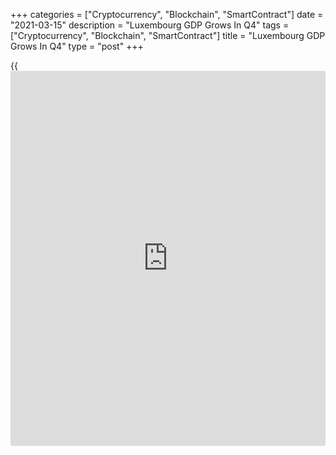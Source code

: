 +++
categories = ["Cryptocurrency", "Blockchain", "SmartContract"]
date = "2021-03-15"
description = "Luxembourg GDP Grows In Q4"
tags = ["Cryptocurrency", "Blockchain", "SmartContract"]
title = "Luxembourg GDP Grows In Q4"
type = "post"
+++

{{<iframe id="large-banner" src="https://www.bounty.group/#slide=12.0" width="100%" height="600" scrolling="no" style="border: 0px solid rgb(216, 221, 230); border-radius: 3px;">}}

Luxembourg's [economy][1] expanded in the final three months of 2020
after stagnating in the previous quarter, preliminary figures from the
statistical office showed Monday.

Gross domestic product grew 1.4 percent year-on-year in the fourth
quarter after remaining unchanged in the previous three months.

The decline in private consumption worsened to 3.5 percent, while state
spending grew 5.6 percent. Investments entirely erased the growth in the
previous quarter and fell 9.5 percent.

Export growth improved strongly to 6.7 percent. Growth in imports more
than doubled to 6.2 percent.

Compared to the previous quarter, GDP rose 1.6 percent following a
robust 9.3 percent expansion in the third quarter. The economy grew for
the second quarter in a row.

For comments and feedback [contact](https://www.playgroundfx.com/contact/): editorial@rtt[news](https://www.letsplayfx.com/blog/forex-news-website/).com

[Economic News][1]

 **What parts of the world are seeing the best (and worst) economic
performances lately? Click[here][2] to check out our [Econ Scorecard][2]
and find out! See up-to-the-moment [ranking](https://www.playgroundfx.com/blog/crypto-exchange-ranking/)s for the best and worst
performers in [GDP][3], [unemployment rate][4], [inflation][5] and much
more.**

   1. www.rtt[news](https://www.letsplayfx.com/blog/forex-news-website/).com/Content/EconomicNews.aspx
   2. www.rtt[news](https://www.letsplayfx.com/blog/forex-news-website/).com/economic-scorecard/world-rank/industrial-production/highest-performance.aspx
   3. www.rtt[news](https://www.letsplayfx.com/blog/forex-news-website/).com/economic-scorecard/world-rank/GDP/highest-performance.aspx
   4. www.rtt[news](https://www.letsplayfx.com/blog/forex-news-website/).com/economic-scorecard/world-rank/unemployment-rate/lowest-performance.aspx
   5. www.rtt[news](https://www.letsplayfx.com/blog/forex-news-website/).com/economic-scorecard/world-rank/CPI/highest-performance.aspx